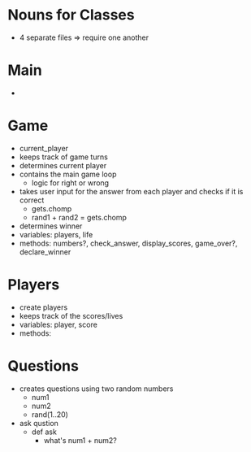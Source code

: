 # Nouns for Classes

  - 4 separate files => require one another

# Main
  
  - 

# Game
  - current_player
  - keeps track of game turns
  - determines current player
  - contains the main game loop
    - logic for right or wrong
  - takes user input for the answer from each player and checks if it is correct
    - gets.chomp
    - rand1 + rand2 = gets.chomp
  - determines winner
  - variables: players, life
  - methods: numbers?, check_answer, display_scores, game_over?, declare_winner

# Players
  - create players
  - keeps track of the scores/lives
  - variables: player, score
  - methods: 

# Questions
  - creates questions using two random numbers
    - num1
    - num2
    - rand(1..20)
  - ask qustion
    - def ask
      - what's num1 + num2?